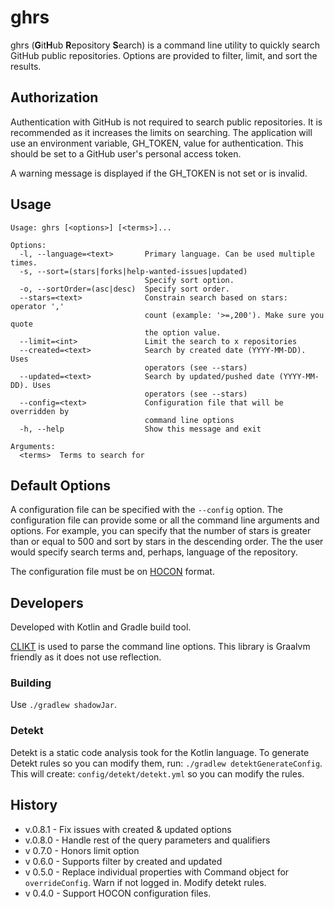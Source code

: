 # ghrs 

ghrs (**G**it**H**ub **R**epository **S**earch) is a command line utility to quickly 
search GitHub public repositories.  Options
are provided to filter, limit, and sort the results.

## Authorization
Authentication with GitHub is not required to search public repositories.  It is recommended as it increases the 
limits on searching.  The application will use an environment variable, GH_TOKEN, value for authentication.
This should be set to a GitHub user's personal access token. 

A warning message is displayed if the GH_TOKEN is not set or is invalid.

## Usage
```shell
Usage: ghrs [<options>] [<terms>]...

Options:
  -l, --language=<text>       Primary language. Can be used multiple times.
  -s, --sort=(stars|forks|help-wanted-issues|updated)
                              Specify sort option.
  -o, --sortOrder=(asc|desc)  Specify sort order.
  --stars=<text>              Constrain search based on stars: operator ','
                              count (example: '>=,200'). Make sure you quote
                              the option value.
  --limit=<int>               Limit the search to x repositories
  --created=<text>            Search by created date (YYYY-MM-DD). Uses
                              operators (see --stars)
  --updated=<text>            Search by updated/pushed date (YYYY-MM-DD). Uses
                              operators (see --stars)
  --config=<text>             Configuration file that will be overridden by
                              command line options
  -h, --help                  Show this message and exit

Arguments:
  <terms>  Terms to search for

```

## Default Options

A configuration file can be specified with the `--config` option.  The configuration file can provide some or all
the command line arguments and options.  For example, you can specify that the number of stars is greater than 
or equal to 500 and sort by stars in the descending order.  The the user would specify search terms and, perhaps, 
language of the repository.

The configuration file must be on 
[HOCON](https://github.com/lightbend/config/blob/main/HOCON.md) format.

## Developers

Developed with Kotlin and Gradle build tool.

[CLIKT](https://ajalt.github.io/clikt/) is used to parse the command
line options.  This library is Graalvm friendly as it does not use
reflection.

### Building
Use `./gradlew shadowJar`.

### Detekt

Detekt is a static code analysis took for the Kotlin language.
To generate Detekt rules so you can modify them, run: `./gradlew detektGenerateConfig`.  This will create:
`config/detekt/detekt.yml` so you can modify the rules.

## History
* v.0.8.1 - Fix issues with created & updated options
* v.0.8.0 - Handle rest of the query parameters and qualifiers
* v 0.7.0 - Honors limit option
* v 0.6.0 - Supports filter by created and updated 
* v 0.5.0 - Replace individual properties with Command object for `overrideConfig`. Warn if not logged in.  Modify
detekt rules.
* v 0.4.0 - Support HOCON configuration files.
